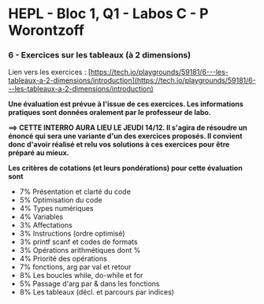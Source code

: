 # HEPL - Bloc 1, Q1 - Labos C - P Worontzoff

### 6 - Exercices sur les tableaux (à 2 dimensions)

Lien vers les exercices : [https://tech.io/playgrounds/59181/6---les-tableaux-a-2-dimensions/introduction](https://tech.io/playgrounds/59181/6---les-tableaux-a-2-dimensions/introduction)

**Une évaluation est prévue à l'issue de ces exercices. Les informations pratiques sont données oralement par le professeur de labo.**

**==> CETTE INTERRO AURA LIEU LE JEUDI 14/12. Il s'agira de résoudre un énoncé qui sera une variante d'un des exercices proposés. Il convient donc d'avoir réalisé et relu vos solutions à ces exercices pour être préparé au mieux.**

**Les critères de cotations (et leurs pondérations) pour cette évaluation sont**

* 7%	Présentation et clarté du code
* 5%	Optimisation du code
* 4%	Types numériques
* 4%	Variables
* 3%	Affectations
* 3%	Instructions (ordre optimisé)
* 3%	printf scanf et codes de formats
* 3%	Opérations arithmétiques dont %
* 4%	Priorité des opérations
* 7%	fonctions, arg par val et retour
* 8%	Les boucles while, do-while et for
* 5%	Passage d'arg par & dans les fonctions
* 8%	Les tableaux (décl. et parcours par indices)
